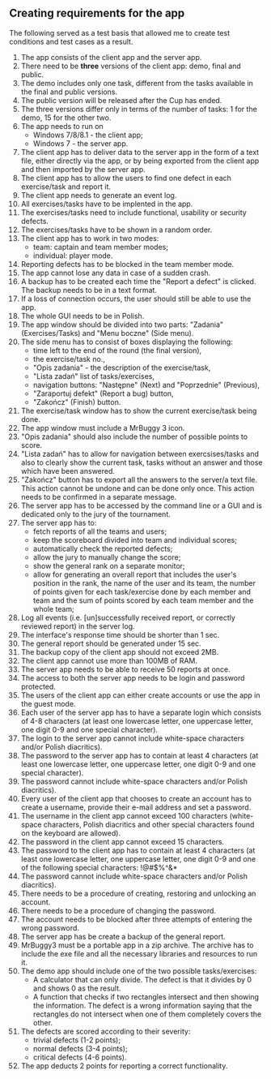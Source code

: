 ## Creating requirements for the app
The following served as a test basis that allowed me to create test conditions and test cases as a result.
1. The app consists of the client app and the server app.
1. There need to be **three** versions of the client app: demo, final and public.
2. The demo includes only one task, different from the tasks available in the final and public versions.
3. The public version will be released after the Cup has ended.
4. The three versions differ only in terms of the number of tasks: 1 for the demo, 15 for the other two.
5. The app needs to run on
   * Windows 7/8/8.1 - the client app;
   * Windows 7 - the server app.
6. The client app has to deliver data to the server app in the form of a text file, either directly via the app, or by being exported from the client app and then imported by the server app.
7. The client app has to allow the users to find one defect in each exercise/task and report it.
8. The client app needs to generate an event log.
9. All exercises/tasks have to be implented in the app.
10. The exercises/tasks need to include functional, usability or security defects.
11. The exercises/tasks have to be shown in a random order.
11. The client app has to work in two modes:
    * team: captain and team member modes;
    * individual: player mode.
15. Reporting defects has to be blocked in the team member mode.
13. The app cannot lose any data in case of a sudden crash.
14. A backup has to be created each time the "Report a defect" is clicked. The backup needs to be in a text format.
15. If a loss of connection occurs, the user should still be able to use the app.
16. The whole GUI needs to be in Polish.
17. The app window should be divided into two parts: "Zadania" (Exercises/Tasks) and "Menu boczne" (Side menu).
18. The side menu has to consist of boxes displaying the following:  
    * time left to the end of the round (the final version),
    * the exercise/task no.,
    * "Opis zadania" - the description of the exercise/task, 
    * "Lista zadań" list of tasks/exercises,
    * navigation buttons: "Następne" (Next) and "Poprzednie" (Previous),
    * "Zaraportuj defekt" (Report a bug) button,
    * "Zakończ" (Finish) button.
19. The exercise/task window has to show the current exercise/task being done.
20. The app window must include a MrBuggy 3 icon.
21. "Opis zadania" should also include the number of possible points to score.
22. "Lista zadań" has to allow for navigation between exercsises/tasks and also to clearly show the current task, tasks without an answer and those which have been answered.
23. "Zakończ" button has to export all the answers to the server/a text file. This action cannot be undone and can be done only once. This action needs to be confirmed in a separate message.
24. The server app has to be accessed by the command line or a GUI and is dedicated only to the jury of the tournament.
25. The server app has to:  
    * fetch reports of all the teams and users;
    * keep the scoreboard divided into team and individual scores;
    * automatically check the reported defects;
    * allow the jury to manually change the score;
    * show the general rank on a separate monitor;
    * allow for generating an overall report that includes the user's position in the rank, the name of the user and its team, the number of points given for each task/exercise done by each member and team and the sum of points scored by each team member and the whole team;  
29. Log all events (i.e. [un]successfully received report, or correctly reviewed report) in the server log.
30. The interface's response time should be shorter than 1 sec.
31. The general report should be generated under 15 sec.
32. The backup copy of the client app should not exceed 2MB.
33. The client app cannot use more than 100MB of RAM.
33. The server app needs to be able to receive 50 reports at once.
34. The access to both the server app needs to be login and password protected. 
35. The users of the client app can either create accounts or use the app in the guest mode.
35. Each user of the server app has to have a separate login which consists of 4-8 characters (at least one lowercase letter, one uppercase letter, one digit 0-9 and one special character).
36. The login to the server app cannot include white-space characters and/or Polish diacritics).
37. The password to the server app has to contain at least 4 characters (at least one lowercase letter, one uppercase letter, one digit 0-9 and one special character).
38. The password cannot include white-space characters and/or Polish diacritics).
39. Every user of the client app that chooses to create an account has to create a username, provide their e-mail address and set a password.
40. The username in the client app cannot exceed 100 characters (white-space characters, Polish diacritics and other special characters found on the keyboard are allowed).
41. The password in the client app cannot exceed 15 characters.
42. The password to the client app has to contain at least 4 characters (at least one lowercase letter, one uppercase letter, one digit 0-9 and one of the following special characters: !@#$%^&*
43. The password cannot include white-space characters and/or Polish diacritics).
44. There needs to be a procedure of creating, restoring and unlocking an account.
45. There needs to be a procedure of changing the password.
46. The account needs to be blocked after three attempts of entering the wrong password.
47. The server app has be create a backup of the general report.
48. MrBuggy3 must be a portable app in a zip archive. The archive has to include the exe file and all the necessary libraries and resources to run it.
49. The demo app should include one of the two possible tasks/exercises: 
    * A calculator that can only divide. The defect is that it divides by 0 and shows 0 as the result.
    * A function that checks if two rectangles intersect and then showing the information. The defect is a wrong information saying that the rectangles do not intersect when one of them completely covers the other.
50. The defects are scored according to their severity:
    * trivial defects (1-2 points);
    * normal defects (3-4 points);
    * critical defects (4-6 points).
51. The app deducts 2 points for reporting a correct functionality.

